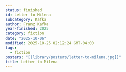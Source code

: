 ```yaml
---
status: finished
id: Letter to Milena
subcategory: Kafka
author: Franz Kafka
year-finished: 2025
category: fiction
date: "2025-10-06"
modified: 2025-10-25 02:12:24 GMT-04:00
tags:
  - fiction
posters: "[[library/posters/letter-to-milena.jpg]]"
title: Letter to Milena
---
```

